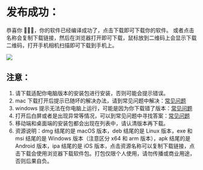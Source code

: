 # 发布成功：

恭喜你 🎉🎉🎉，你的软件已经编译成功了，点击下载即可下载你的软件。
或者点击名称会复制下载链接，然后在浏览器打开即可下载，鼠标放到二维码上会显示下载二维码，打开手机相机扫描即可下载到手机上。

![](../static/imgs/publish3.webp)

## 注意：

1. 请下载适配你电脑版本的安装包进行安装，否则可能会提示错误。
2. mac 下载打开后提示已随坏的解决办法，请到常见问题中解决：[常见问题](../question/index.md)
3. windows 提示无法在你电脑上运行，可能是因为你下载错了版本：[常见问题](../question/index.md)
4. 打开后白屏或者是出现异常等情况，可以到常见问题中寻找答案：[常见问题](../question/index.md)
5. 移动端和桌面端的安装包都会出现在列表中，请认清版本再下载。
6. 资源说明：dmg 结尾的是 macOS 版本，deb 结尾的是 Linux 版本，exe 和 msi 结尾的是 Windows 版本（注意区分 x64 和 arm 版本），apk 结尾的是 Android 版本，ipa 结尾的是 iOS 版本，点击资源名称可以复制下载链接，点击下载会使用浏览器下载软件包。打包仅限个人使用，请勿传播或商业用途，否则后果自负。
